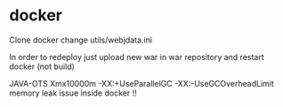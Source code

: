 # docker
Clone docker 
change utils/webjdata.ini

In order to redeploy just upload new war in war repository and restart docker (not build)

JAVA-OTS Xmx10000m -XX:+UseParallelGC -XX:-UseGCOverheadLimit memory leak issue inside docker !!
